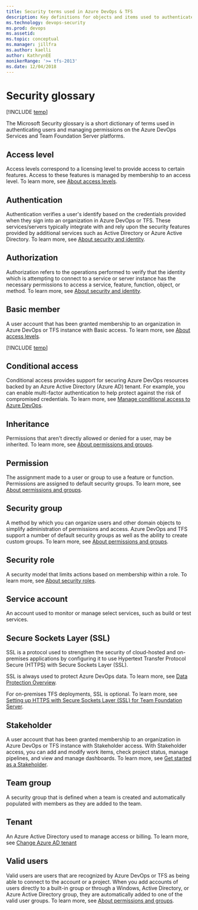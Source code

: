 ```yaml
---
title: Security terms used in Azure DevOps & TFS 
description: Key definitions for objects and items used to authenticate and manage users and groups in Azure DevOps Services and Team Foundation Server
ms.technology: devops-security
ms.prod: devops
ms.assetid: 
ms.topic: conceptual 
ms.manager: jillfra
ms.author: kaelli
author: KathrynEE
monikerRange: '>= tfs-2013'
ms.date: 12/04/2018
---
```


# Security glossary

[!INCLUDE [temp](../../_shared/version-vsts-tfs-all-versions.md)]

The Microsoft Security glossary is a short dictionary of terms used in authenticating users and managing permissions on the Azure DevOps Services and Team Foundation Server platforms.

<!--- 
 
## Access control entries - ACE

## Access control list (ACL)

-->

## Access level

Access levels correspond to a licensing level to provide access to certain features. Access to these features is managed by membership to an access level. To learn more, see [About access levels](access-levels.md).

<!---
## Anonymous user
An unauthenticated user of a project. The user is visiting a project and has not signed in to Azure DevOps yet.
-->

## Authentication

Authentication verifies a user's identify based on the credentials provided when they sign into an organization in Azure DevOps or TFS. These services/servers typically integrate with and rely upon the security features provided by additional services such as Active Directory or Azure Active Directory. To learn more, see [About security and identity](about-security-identity.md).

## Authorization

Authorization refers to the operations performed to verify that the identity which is attempting to connect to a service or server instance has the necessary permissions to access a service, feature, function, object, or method. To learn more, see [About security and identity](about-security-identity.md).

## Basic member

A user account that has been granted membership to an organization in Azure DevOps or TFS instance with Basic access. To learn more, see [About access levels](access-levels.md).

[!INCLUDE [temp](../../_shared/glossary-terms/collections.md)]

## Conditional access

Conditional access provides support for securing Azure DevOps resources backed by an Azure Active Directory (Azure AD) tenant. For example, you can enable multi-factor authentication to help protect against the risk of compromised credentials. To learn more, see [Manage conditional access to Azure DevOps](../accounts/manage-conditional-access.md).

## Inheritance

Permissions that aren't directly allowed or denied for a user, may be inherited. To learn more, see [About permissions and groups](about-permissions.md).   

<!---
## Membership 


## Namespace (security)

## Organizational project
Projects that are visible to everyone in the Organization (Azure AD tenant).
Everyone in the Organization can discover them and perform limited operations.
Admins control who gets to fully contribute.
-->

## Permission

The assignment made to a user or group to use a feature or function. Permissions are assigned to default security groups. To learn more, see [About permissions and groups](about-permissions.md).

## Security group

A method by which you can organize users and other domain objects to simplify administration of permissions and access. Azure DevOps and TFS support a number of default security groups as well as the ability to create custom groups. To learn more, see [About permissions and groups](about-permissions.md).

## Security role

A security model that limits actions based on membership within a role. To learn more, see [About security roles](about-security-roles.md).

## Service account

An account used to monitor or manage select services, such as build or test services.

## Secure Sockets Layer (SSL)

SSL is a protocol used to strengthen the security of cloud-hosted and on-premises applications by configuring it to use Hypertext Transfer Protocol Secure (HTTPS) with Secure Sockets Layer (SSL).

SSL is always used to protect Azure DevOps data. To learn more, see [Data Protection Overview](/azure/devops/articles/team-services-security-whitepaper).

For on-premises TFS deployments, SSL is optional. To learn more, see [Setting up HTTPS with Secure Sockets Layer (SSL) for Team Foundation Server](/tfs/server/admin/setup-secure-sockets-layer).

## Stakeholder

A user account that has been granted membership to an organization in Azure DevOps or TFS instance with Stakeholder access. With Stakeholder access, you can add and modify work items, check project status, manage pipelines, and view and manage dashboards. To learn more, see [Get started as a Stakeholder](get-started-stakeholder.md).

## Team group

A security group that is defined when a team is created and automatically populated with members as they are added to the team.

## Tenant

An Azure Active Directory used to manage access or billing. To learn more, see [Change Azure AD tenant](../accounts/change-organization-location.md)


<!---
## Token  


## Trace permission
-->

## Valid users

Valid users are users that are recognized by Azure DevOps or TFS as being able to connect to the account or a project. When you add accounts of users directly to a built-in group or through a Windows, Active Directory, or Azure Active Directory group, they are automatically added to one of the valid user groups. To learn more, see [About permissions and groups](about-permissions.md).








